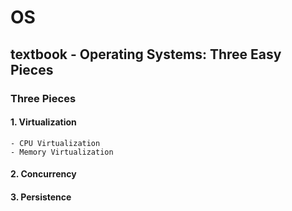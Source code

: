 # OS
## textbook - Operating Systems: Three Easy Pieces
### Three Pieces
  #### 1. Virtualization
    - CPU Virtualization 
    - Memory Virtualization
  #### 2. Concurrency
  #### 3. Persistence
